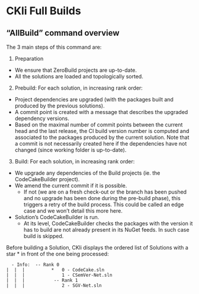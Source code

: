 # CKli Full Builds
## “AllBuild” command overview 
The 3 main steps of this command are:  
1. Preparation   
  * We ensure that ZeroBuild projects are up-to-date.  
  * All the solutions are loaded and topologically sorted.
2. Prebuild: For each solution, in increasing rank order: 
  * Project dependencies are upgraded (with the packages built and produced by the previous solutions).   
  * A commit point is created with a message that describes the upgraded dependency versions.   
  * Based on the maximal number of commit points between the current head and the last release, the CI build version number is computed and associated to the packages produced by the current solution. Note that a commit is not necessarily created here if the dependencies have not changed (since working folder is up-to-date).
3. Build: For each solution, in increasing rank order:
  * We upgrade any dependencies of the Build projects (ie. the CodeCakeBuilder project).
  * We amend the current commit if it is possible.
    * If not (we are on a fresh check-out or the branch has been pushed and no upgrade has been done during the pre-build phase), this triggers a retry of the build process. This could be called an edge case and we won’t detail this more here.
  * Solution’s CodeCakeBuilder is run. 
    * At its level, CodeCakeBuilder checks the packages with the version it has to build are not already present in its NuGet feeds. In such case build is skipped. 

Before building a Solution, CKli displays the ordered list of Solutions with a star * in front of the one being processed: 
```log
  - Info:  -- Rank 0
|  |  |          *   0 - CodeCake.sln
|  |  |              1 - CSemVer-Net.sln
|  |  |           -- Rank 1
|  |  |              2 - SGV-Net.sln
```

